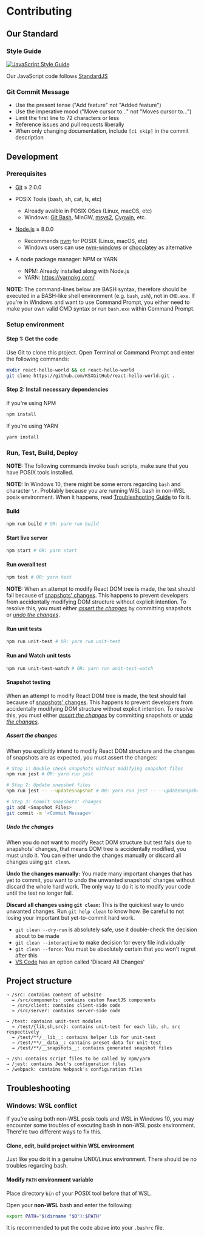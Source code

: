 # Contributing

## Our Standard

### Style Guide

[![JavaScript Style Guide](https://cdn.rawgit.com/standard/standard/master/badge.svg)](https://github.com/standard/standard)

Our JavaScript code follows [StandardJS](https://standardjs.com/)

### Git Commit Message

* Use the present tense ("Add feature" not "Added feature")
* Use the imperative mood ("Move cursor to..." not "Moves cursor to...")
* Limit the first line to 72 characters or less
* Reference issues and pull requests liberally
* When only changing documentation, include `[ci skip]` in the commit description

## Development

### Prerequisites

* [Git](https://git-scm.com/) ≥ 2.0.0

* POSIX Tools (bash, sh, cat, ls, etc)
  * Already avaible in POSIX OSes (Linux, macOS, etc)
  * Windows: [Git Bash](https://git-scm.com/), MinGW, [msys2](http://www.msys2.org/), [Cygwin](http://cygwin.com), etc.

* [Node.js](https://nodejs.org/) ≥ 8.0.0
  * Recommends [nvm](https://github.com/creationix/nvm) for POSIX (Linux, macOS, etc)
  * Windows users can use [nvm-windows](https://github.com/coreybutler/nvm-windows) or [chocolatey](https://chocolatey.org/packages/nodejs) as alternative

* A node package manager: NPM or YARN
  * NPM: Already installed along with Node.js
  * YARN: https://yarnpkg.com/

**NOTE:** The command-lines below are BASH syntax, therefore should be executed in a BASH-like shell environment (e.g. `bash`, `zsh`), not in `CMD.exe`. If you're in Windows and want to use Command Prompt, you either need to make your own valid CMD syntax or run `bash.exe` within Command Prompt.

### Setup environment

#### Step 1: Get the code

Use Git to clone this project. Open Terminal or Command Prompt and enter the following commands:

```sh
mkdir react-hello-world && cd react-hello-world
git clone https://github.com/KSXGitHub/react-hello-world.git .
```

#### Step 2: Install necessary dependencies

If you're using NPM

```sh
npm install
```

If you're using YARN

```sh
yarn install
```

### Run, Test, Build, Deploy

**NOTE:** The following commands invoke bash scripts, make sure that you have POSIX tools installed.

**NOTE:** In Windows 10, there might be some errors regarding `bash` and character `\r`. Problably because you are running WSL bash in non-WSL posix environment. When it happens, read [Troubleshooting Guide](#windows-wsl-conflict) to fix it.

#### Build

```sh
npm run build # OR: yarn run build
```

#### Start live server

```sh
npm start # OR: yarn start
```

#### Run overall test

```sh
npm test # OR: yarn test
```

**NOTE:** When an attempt to modify React DOM tree is made, the test should fail because of [snapshots' changes](./test/main/src/client/components/__snapshots__). This happens to prevent developers from accidentally modifying DOM structure without explicit intention. To resolve this, you must either [*assert the changes*](#assert-the-changes) by committing snapshots or [*undo the changes*](#undo-the-changes).

#### Run unit tests

```sh
npm run unit-test # OR: yarn run unit-test
```

#### Run and Watch unit tests

```sh
npm run unit-test-watch # OR: yarn run unit-test-watch
```

#### Snapshot testing

When an attempt to modify React DOM tree is made, the test should fail because of [snapshots' changes](./test/main/src/client/components/__snapshots__). This happens to prevent developers from accidentally modifying DOM structure without explicit intention. To resolve this, you must either [*assert the changes*](#assert-the-changes) by committing snapshots or [*undo the changes*](#undo-the-changes).

##### Assert the changes

When you explicitly intend to modify React DOM structure and the changes of snapshots are as expected, you must assert the changes:

```sh
# Step 1: Double check snapshots without modifying snapshot files
npm run jest # OR: yarn run jest

# Step 2: Update snapshot files
npm run jest -- --updateSnapshot # OR: yarn run jest -- --updateSnapshot

# Step 3: Commit snapshots' changes
git add <Snapshot Files>
git commit -m '<Commit Message>'
```

##### Undo the changes

When you do not want to modify React DOM structure but test fails due to snapshots' changes, that means DOM tree is accidentally modified, you must undo it. You can either undo the changes manually or discard all changes using `git clean`.

**Undo the changes manually:** You made many important changes that has yet to commit, you want to undo the unwanted snapshots' changes without discard the whole hard work. The only way to do it is to modify your code until the test no longer fail.

**Discard all changes using `git clean`:** This is the quickiest way to undo unwanted changes. Run `git help clean` to know how. Be careful to not losing your important but yet-to-commit hard work.
  * `git clean --dry-run` is absolutely safe, use it double-check the decision about to be made
  * `git clean --interactive` to make decision for every file individually
  * `git clean --force`: You must be absolutely certain that you won't regret after this
  * [VS Code](https://code.visualstudio.com/) has an option called 'Discard All Changes'

## Project structure

```
→ /src: contains content of website
  → /src/components: contains custom ReactJS components
  → /src/client: contains client-side code
  → /src/server: contains server-side code

→ /test: contains unit-test modules
  → /test/{lib,sh,src}: contains unit-test for each lib, sh, src respectively
  → /test/**/__lib__: contains helper lib for unit-test
  → /test/**/__data__: contains preset data for unit-test
  → /test/**/__snapshots__: contains generated snapshot files

→ /sh: contains script files to be called by npm/yarn
→ /jest: contains Jest's configuration files
→ /webpack: contains Webpack's configuration files
```

## Troubleshooting

### Windows: WSL conflict

If you're using both non-WSL posix tools and WSL in Windows 10, you may encounter some troubles of executing bash in non-WSL posix environment. There're two different ways to fix this.

#### Clone, edit, build project within WSL environment

Just like you do it in a genuine UNIX/Linux environment. There should be no troubles regarding bash.

#### Modify `PATH` environment variable

Place directory `bin` of your POSIX tool before that of WSL.

Open your **non-WSL** bash and enter the following:

```sh
export PATH="$(dirname "$0"):$PATH"
```

It is recommended to put the code above into your `.bashrc` file.
